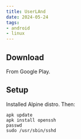 ```yaml
---
title: UserLAnd
date: 2024-05-24
tags: 
- android
- linux
---
```


## Download

From Google Play.


## Setup 

Installed Alpine distro. Then:

    apk update
    apk install openssh
    passwd
    sudo /usr/sbin/sshd

